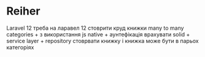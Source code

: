 # Reiher
Laravel 12
треба на ларавел 12 стоврити круд книжки many to many categories + з використання js native + аунтефікація
врахувати solid + service layer + repository
стоврвати книжку і книжка може бути в парьох категоріях
